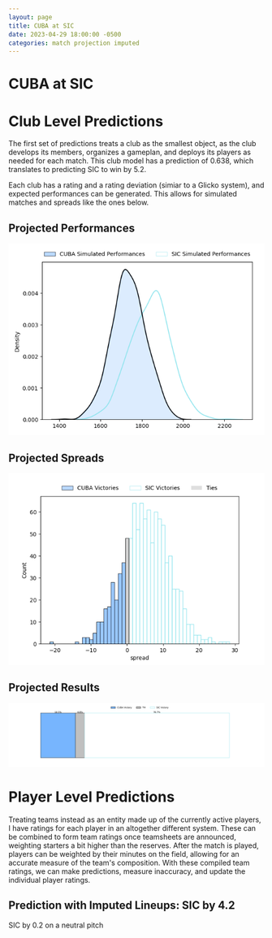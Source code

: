 ```yaml
---  
layout: page  
title: CUBA at SIC  
date: 2023-04-29 18:00:00 -0500  
categories: match projection imputed  
---
```

# CUBA at SIC

# Club Level Predictions


The first set of predictions treats a club as the smallest object, as the club develops its members, organizes a gameplan, and deploys its players as needed for each match. This club model has a prediction of 0.638, which translates to predicting SIC to win by 5.2.

Each club has a rating and a rating deviation (simiar to a Glicko system), and expected performances can be generated. This allows for simulated matches and spreads like the ones below.
## Projected Performances


![Projected Performances](plots/performances_2023-04-29-SIC-CUBA.png)
## Projected Spreads


![Projected Spreads](plots/spreads_2023-04-29-SIC-CUBA.png)
## Projected Results


![Projected Results](plots/resultbar_2023-04-29-SIC-CUBA.png)
# Player Level Predictions


Treating teams instead as an entity made up of the currently active players, I have ratings for each player in an altogether different system. These can be combined to form team ratings once teamsheets are announced, weighting starters a bit higher than the reserves. After the match is played, players can be weighted by their minutes on the field, allowing for an accurate measure of the team's composition. With these compiled team ratings, we can make predictions, measure inaccuracy, and update the individual player ratings.
## Prediction with Imputed Lineups: SIC by 4.2


SIC by 0.2 on a neutral pitch


